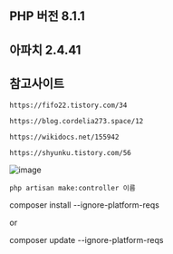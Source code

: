 ## PHP 버전 8.1.1

## 아파치 2.4.41

## 참고사이트
```
https://fifo22.tistory.com/34

https://blog.cordelia273.space/12

https://wikidocs.net/155942

https://shyunku.tistory.com/56
```
![image](https://user-images.githubusercontent.com/38175311/148212839-2d1b9023-4a4a-4447-8dcf-01bbdcfadd75.png)


```php artisan make:controller 이름```



composer install --ignore-platform-reqs

or

composer update --ignore-platform-reqs
